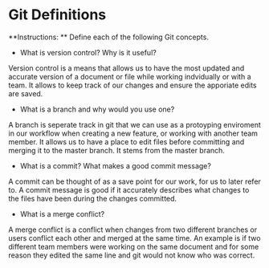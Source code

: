 # Git Definitions

**Instructions: ** Define each of the following Git concepts.

* What is version control?  Why is it useful?

Version control is a means that allows us to have the most updated and accurate version of a document or file while working indvidually or with a team.  It allows to keep track of our changes and ensure the apporiate edits are saved.

* What is a branch and why would you use one?

A branch is seperate track in git that we can use as a protoyping enviroment in our workflow when creating a new feature, or working with another team member.  It allows us to have a place to edit files before committing and merging it to the master branch.  It stems from the master branch.

* What is a commit? What makes a good commit message?

A commit can be thought of as a save point for our work, for us to later refer to.  A commit message is good if it accurately describes what changes to the files have been during the changes committed.

* What is a merge conflict?

A merge conflict is a conflict when changes from two different branches or users conflict each other and merged at the same time.  An example is if two different team members were working on the same document and for some reason they edited the same line and git would not know who was correct.
